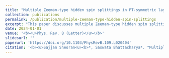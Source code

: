 ```yaml
---
title: "Multiple Zeeman-type hidden spin splittings in PT-symmetric layered antiferromagnets"
collection: publications
permalink: /publication/multiple-zeeman-type-hidden-spin-splittings
excerpt: "This paper discusses multiple Zeeman-type hidden spin splittings in PT-symmetric layered antiferromagnets."
date: 2024-01-01
venue: '<b><u>Phys. Rev. B (Letter)</u></b>'
slidesurl: ''
paperurl: 'https://doi.org/10.1103/PhysRevB.109.L020404'
citation: '<b><u>Sajjan Sheoran<u><b>*, Saswata Bhattacharya*. "Multiple Zeeman-type hidden spin splittings in PT-symmetric layered antiferromagnets". <i><b><u>Phys. Rev. B</u></b></i> (Letter) 109, L020404 (2024).'
---
```

